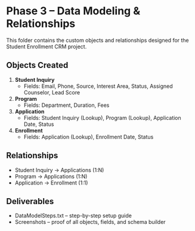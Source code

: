 # Phase 3 – Data Modeling & Relationships

This folder contains the custom objects and relationships designed for the Student Enrollment CRM project.

## Objects Created
1. **Student Inquiry**
   - Fields: Email, Phone, Source, Interest Area, Status, Assigned Counselor, Lead Score
2. **Program**
   - Fields: Department, Duration, Fees
3. **Application**
   - Fields: Student Inquiry (Lookup), Program (Lookup), Application Date, Status
4. **Enrollment**
   - Fields: Application (Lookup), Enrollment Date, Status

## Relationships
- Student Inquiry → Applications (1:N)
- Program → Applications (1:N)
- Application → Enrollment (1:1)

## Deliverables
- DataModelSteps.txt – step-by-step setup guide
- Screenshots – proof of all objects, fields, and schema builder
